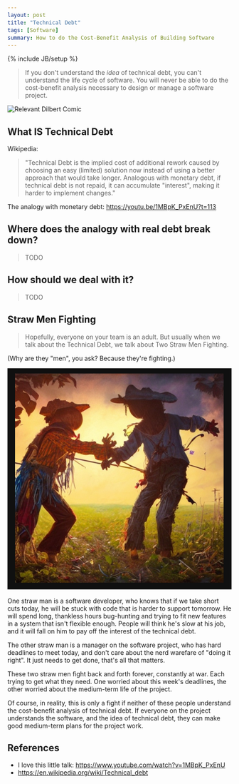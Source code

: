 ```yaml
---
layout: post
title: "Technical Debt"
tags: [Software]
summary: How to do the Cost-Benefit Analysis of Building Software
---
```

{% include JB/setup %}


> If you don't understand the _idea_ of technical debt, you can't understand the life cycle of software. You will never be able to do the cost-benefit analysis necessary to design or manage a software project.

<img src="https://assets.amuniversal.com/a1fcce70a905013416c3005056a9545d" alt="Relevant Dilbert Comic">


## What IS Technical Debt

Wikipedia:

> "Technical Debt is the implied cost of additional rework caused by choosing an easy (limited) solution now instead of using a better approach that would take longer. Analogous with monetary debt, if technical debt is not repaid, it can accumulate "interest", making it harder to implement changes."

The analogy with monetary debt:  https://youtu.be/1MBpK_PxEnU?t=113

## Where does the analogy with real debt break down?

> TODO

## How should we deal with it?

> TODO


## Straw Men Fighting

> Hopefully, everyone on your team is an adult. But usually when we talk about the Technical Debt, we talk about Two Straw Men Fighting.

(Why are they "men", you ask? Because they're fighting.)

<img src="/assets/images/software/two_straw_men_fighting.png" alt="Straw Men Fighting">

One straw man is a software developer, who knows that if we take short cuts today, he will be stuck with code that is harder to support tomorrow. He will spend long, thankless hours bug-hunting and trying to fit new features in a system that isn't flexible enough. People will think he's slow at his job, and it will fall on him to pay off the interest of the technical debt.

The other straw man is a manager on the software project, who has hard deadlines to meet today, and don't care about the nerd warefare of "doing it right". It just needs to get done, that's all that matters.

These two straw men fight back and forth forever, constantly at war. Each trying to get what they need. One worried about this week's deadlines, the other worried about the medium-term life of the project.

Of course, in reality, this is only a fight if neither of these people understand the cost-benefit analysis of technical debt. If everyone on the project understands the software, and the idea of technical debt, they can make good medium-term plans for the project work.


## References

* I love this little talk: https://www.youtube.com/watch?v=1MBpK_PxEnU
* https://en.wikipedia.org/wiki/Technical_debt

